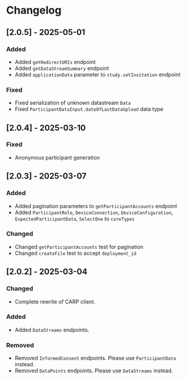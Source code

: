 # Changelog

## [2.0.5] - 2025-05-01

### Added

- Added `getRedirectURIs` endpoint
- Added `getDataStreamSummary` endpoint
- Added `applicationData` parameter to `study.setInvitation` endpoint

### Fixed

- Fixed serialization of unknown datastream `Data`
- Fixed `ParticipantDataInput.dateOfLastDataUpload` data type 

## [2.0.4] - 2025-03-10

### Fixed

- Anonymous participant generation

## [2.0.3] - 2025-03-07

### Added

- Added pagination parameters to `getParticipantAccounts` endpoint
- Added   `ParticipantRole`, `DeviceConnection`, `DeviceConfiguration`, `ExpectedParticipantData`, `SelectOne` to `coreTypes`

### Changed

- Changed `getParticipantAccounts` test for pagination
- Changed `createFile` test to accept `deployment_id`

## [2.0.2] - 2025-03-04

### Changed

- Complete rewrite of CARP client.

### Added

- Added `DataStreams` endpoints.

### Removed

- Removed `InformedConsent` endpoints. Please use `ParticipantData` instead.
- Removed `DataPoints` endpoints. Please use `DataStreams` instead.